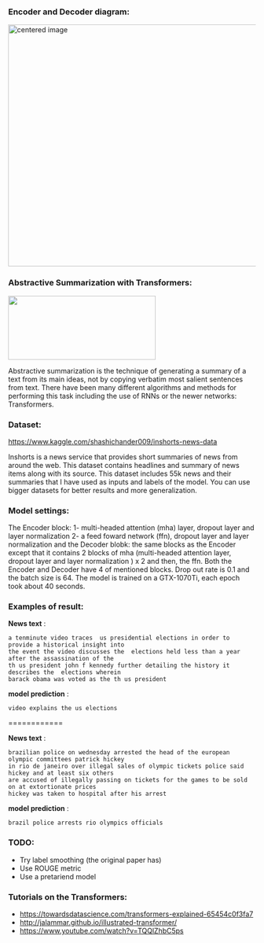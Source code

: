 ### Encoder and Decoder diagram:

<img src= files/transformer.png  width = "693" height = "492" alt="centered image">

### Abstractive Summarization with Transformers:

<img src= files/abstractivesum.jpg  width = "300" height = "130">

Abstractive summarization is the technique of generating a summary of a text from its main ideas, not by copying verbatim most salient sentences from text. There have been many different algorithms and methods for performing this task including the use of RNNs or the newer networks: Transformers. 

### Dataset:

https://www.kaggle.com/shashichander009/inshorts-news-data

Inshorts is a news service that provides short summaries of news from around the web. This dataset contains headlines and summary of news items along with its source. This dataset includes 55k news and their summaries that I have used as inputs and labels of the model. You can use bigger datasets for better results and more generalization.

### Model settings:

The Encoder block: 1- multi-headed attention (mha) layer, dropout layer and layer normalization 2- a feed foward network (ffn), dropout layer and layer normalization
and the Decoder blobk:  the same blocks as the Encoder except that it contains 2 blocks of mha (multi-headed attention layer, dropout layer and layer normalization  ) x 2 and then, the ffn. Both the Encoder and Decoder have 4 of mentioned blocks. Drop out rate is 0.1 and the batch size is 64. The model is trained on a GTX-1070Ti, each epoch took about 40 seconds.

### Examples of result:

**News text** :
```
a tenminute video traces  us presidential elections in order to provide a historical insight into
the event the video discusses the  elections held less than a year after the assassination of the
th us president john f kennedy further detailing the history it describes the  elections wherein
barack obama was voted as the th us president
```
**model prediction** : 
```
video explains the us elections
```

============

**News text** :
```
brazilian police on wednesday arrested the head of the european olympic committees patrick hickey
in rio de janeiro over illegal sales of olympic tickets police said hickey and at least six others
are accused of illegally passing on tickets for the games to be sold on at extortionate prices 
hickey was taken to hospital after his arrest
```
**model prediction** :
```
brazil police arrests rio olympics officials
```


### TODO:
* Try label smoothing (the original paper has)
* Use ROUGE metric
* Use a pretariend model 

### Tutorials on the Transformers:

* https://towardsdatascience.com/transformers-explained-65454c0f3fa7
* http://jalammar.github.io/illustrated-transformer/
* https://www.youtube.com/watch?v=TQQlZhbC5ps
